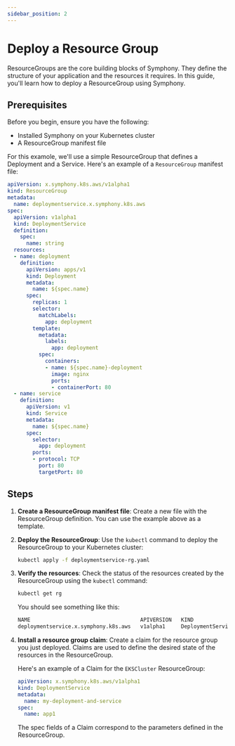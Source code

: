 ```yaml
---
sidebar_position: 2
---
```


# Deploy a Resource Group

ResourceGroups are the core building blocks of Symphony. They define the
structure of your application and the resources it requires. In this guide,
you'll learn how to deploy a ResourceGroup using Symphony.

## Prerequisites

Before you begin, ensure you have the following:
- Installed Symphony on your Kubernetes cluster
- A ResourceGroup manifest file

For this examole, we'll use a simple ResourceGroup that defines a Deployment
and a Service. Here's an example of a `ResourceGroup` manifest file:

```yaml title="deploymentservice-rg.yaml"
apiVersion: x.symphony.k8s.aws/v1alpha1
kind: ResourceGroup
metadata:
  name: deploymentservice.x.symphony.k8s.aws
spec:
  apiVersion: v1alpha1
  kind: DeploymentService
  definition:
    spec:
      name: string
  resources:
  - name: deployment
    definition:
      apiVersion: apps/v1
      kind: Deployment
      metadata:
        name: ${spec.name}
      spec:
        replicas: 1
        selector:
          matchLabels:
            app: deployment
        template:
          metadata:
            labels:
              app: deployment
          spec:
            containers:
            - name: ${spec.name}-deployment
              image: nginx
              ports:
              - containerPort: 80
  - name: service
    definition:
      apiVersion: v1
      kind: Service
      metadata:
        name: ${spec.name}
      spec:
        selector:
          app: deployment
        ports:
        - protocol: TCP
          port: 80
          targetPort: 80
```

## Steps

1. **Create a ResourceGroup manifest file**: Create a new file with the
   ResourceGroup definition. You can use the example above as a template.

2. **Deploy the ResourceGroup**: Use the `kubectl` command to deploy the
    ResourceGroup to your Kubernetes cluster:
    
    ```bash
    kubectl apply -f deploymentservice-rg.yaml
    ```

3. **Verify the resources**: Check the status of the resources created by the
    ResourceGroup using the `kubectl` command:
    
    ```bash
    kubectl get rg
    ```

    You should see something like this:

    ```bash
    NAME                                   APIVERSION   KIND                STATE    AGE
    deploymentservice.x.symphony.k8s.aws   v1alpha1     DeploymentService   ACTIVE   16m
    ```

4. **Install a resource group claim**: Create a claim for the resource group
    you just deployed. Claims are used to define the desired state of the
    resources in the ResourceGroup.

    Here's an example of a Claim for the `EKSCluster` ResourceGroup:

    ```yaml
    apiVersion: x.symphony.k8s.aws/v1alpha1
    kind: DeploymentService
    metadata:
      name: my-deployment-and-service
    spec:
      name: app1
    ```

    The spec fields of a Claim correspond to the parameters defined in the
    ResourceGroup.